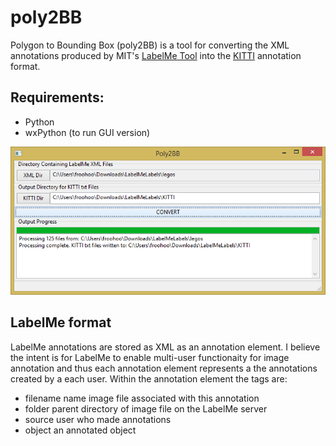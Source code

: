 # poly2BB




Polygon to Bounding Box (poly2BB) is a tool for converting the XML annotations produced by MIT's [LabelMe Tool](http://labelme.csail.mit.edu "MIT Label Me") into the [KITTI](http://www.cvlibs.net/datasets/kitti/index.php "Karlsruhe Institute") annotation format. 

## Requirements:
- Python
- wxPython (to run GUI version)

![screenshot](poly2BB.png)

## LabelMe format

LabelMe annotations are stored as XML as an annotation element. I believe the intent is for LabelMe to enable multi-user functionaity for image annotation and thus each annotation element represents a the annotations created by a each user. Within the annotation element the tags are:

 - filename       name image file associated with this annotation
 - folder         parent directory of image file on the LabelMe server
 - source         user who made annotations
 - object         an annotated object
